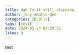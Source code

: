 ```yaml
---
title: Ugh Is it still skipping
author: jeny-amatya-qed
categories: [Public]
tags: [test]
date: 2024-05-24 04:29:52 
likes: 0
---
```


test
